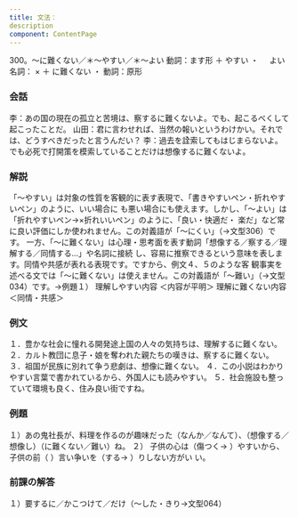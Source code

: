 ```yaml
---
title: 文法：
description
component: ContentPage
---
```



300。～に難くない／＊～やすい／＊～よい
動詞：ます形 ＋ やすい ・
    よい  
名詞： × ＋ に難くない ・
動詞：原形      
### 会話
李：あの国の現在の孤立と苦境は、察するに難くないよ。でも、起こるべくして起こったことだ。 山田：君に言わせれば、当然の報いというわけかい。それでは、どうすべきだったと言うんだい？
李：過去を詮索してもはじまらないよ。でも必死で打開策を模索していることだけは想像するに難くないよ。
### 解説
「～やすい」は対象の性質を客観的に表す表現で、「書きやすいペン・折れやすいペン」のように、いい場合に も悪い場合にも使えます。しかし、「～よい」は「折れやすいペン→×折れいいペン」のように、「良い・快適だ・ 楽だ」など常に良い評価にしか使われません。この対義語が「～にくい」（→文型306）です。
一方、「～に難くない」は心理・思考面を表す動詞「想像する／察する／理解する／同情する…」や名詞に接続 し、容易に推察できるという意味を表します。同情や共感が表れる表現です。ですから、例文４、５のような客 観事実を述べる文では「～に難くない」は使えません。この対義語が「～難い」（→文型034）です。→例題１）
理解しやすい内容 ＜内容が平明＞ 理解に難くない内容 ＜同情・共感＞
### 例文
１．豊かな社会に憧れる開発途上国の人々の気持ちは、理解するに難くない。
２．カルト教団に息子・娘を奪われた親たちの嘆きは、察するに難くない。
３．祖国が民族に別れて争う悲劇は、想像に難くない。
４．この小説はわかりやすい言葉で書かれているから、外国人にも読みやすい。
５．社会施設も整っていて環境も良く、住み良い街ですね。
### 例題
１）あの鬼社長が、料理を作るのが趣味だった（なんか／なんて）、（想像する／想像し）（に難くない／難い）ね。
２） 子供の心は（傷つく→ ）やすいから、子供の前（ ）言い争いを（する→ ）りしない方がい
い。      
### 前課の解答
１）要するに／かこつけて／だけ（～した・きり→文型064）

